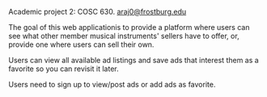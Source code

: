 
Academic project 2: COSC 630. araj0@frostburg.edu

The goal of this web applicationis to provide a platform where users can see what other member 
musical instruments' sellers have to offer, or, provide one where users can sell their own. 

Users can view all available ad listings and save ads that interest them as a 
favorite so you can revisit it later.

Users need to sign up to view/post ads or add ads as favorite. 
